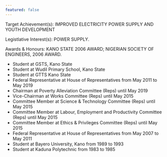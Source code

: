 ```yaml
---
featured: false
---
```

Target Achievement(s): IMPROVED ELECTRICITY POWER SUPPLY AND YOUTH DEVELOPMENT

Legistlative Interest(s): POWER SUPPLY.

Awards & Honours: KANO STATE 2006 AWARD;
NIGERIAN SOCIETY OF ENGINEERS, 2006 AWARD.

* Student at GSTS, Kano State
* Student at Wudil Primary School, Kano State
* Student at GTTS Kano State
* Federal Representative at House of Representatives from May 2011 to May 2019
* Chairman at Poverty Alleviation Committee (Reps) until May 2019
* Vice-Chairman at Works Committee (Reps) until May 2015
* Committee Member at Science & Technology Committee (Reps) until May 2015
* Committee Member at Labour, Employment and Productivity Committee (Reps) until May 2015
* Committee Member at Ethics & Privileges Committee (Reps) until May 2015
* Federal Representative at House of Representatives from May 2007 to May 2011
* Student at Bayero University, Kano from 1989 to 1993
* Student at Kaduna Polytechnic from 1983 to 1985

